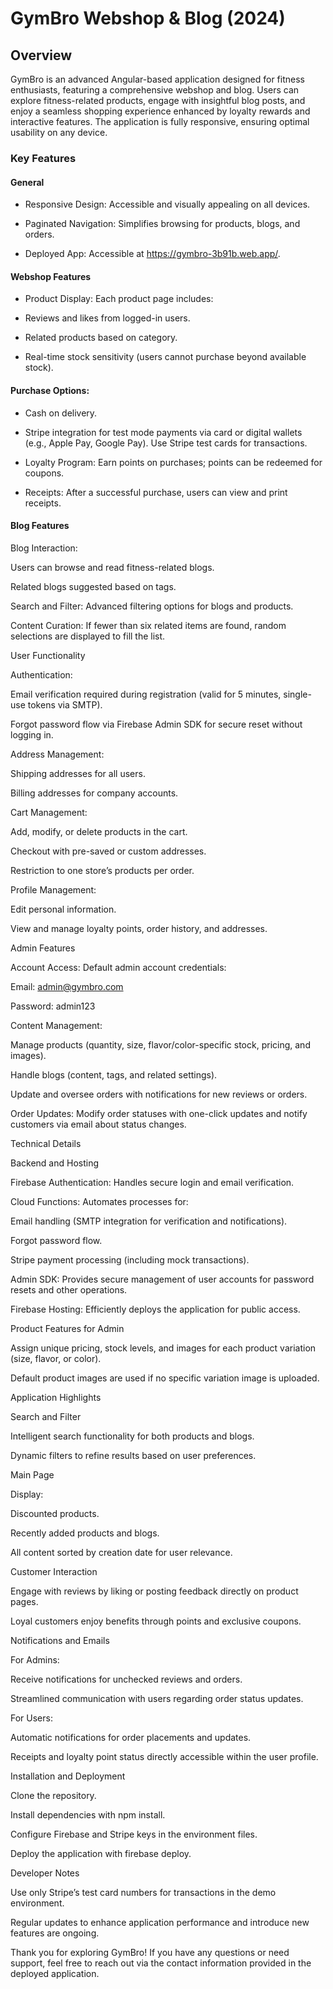 # GymBro Webshop & Blog (2024)

## Overview

GymBro is an advanced Angular-based application designed for fitness enthusiasts, featuring a comprehensive webshop and blog. Users can explore fitness-related products, engage with insightful blog posts, and enjoy a seamless shopping experience enhanced by loyalty rewards and interactive features. The application is fully responsive, ensuring optimal usability on any device.

### Key Features

#### General

- Responsive Design: Accessible and visually appealing on all devices.

- Paginated Navigation: Simplifies browsing for products, blogs, and orders.

- Deployed App: Accessible at https://gymbro-3b91b.web.app/.

#### Webshop Features

- Product Display: Each product page includes:

- Reviews and likes from logged-in users.

- Related products based on category.

- Real-time stock sensitivity (users cannot purchase beyond available stock).

#### Purchase Options:

- Cash on delivery.

- Stripe integration for test mode payments via card or digital wallets (e.g., Apple Pay, Google Pay). Use Stripe test cards for transactions.

- Loyalty Program: Earn points on purchases; points can be redeemed for coupons.

- Receipts: After a successful purchase, users can view and print receipts.

#### Blog Features

Blog Interaction:

Users can browse and read fitness-related blogs.

Related blogs suggested based on tags.

Search and Filter: Advanced filtering options for blogs and products.

Content Curation: If fewer than six related items are found, random selections are displayed to fill the list.

User Functionality

Authentication:

Email verification required during registration (valid for 5 minutes, single-use tokens via SMTP).

Forgot password flow via Firebase Admin SDK for secure reset without logging in.

Address Management:

Shipping addresses for all users.

Billing addresses for company accounts.

Cart Management:

Add, modify, or delete products in the cart.

Checkout with pre-saved or custom addresses.

Restriction to one store’s products per order.

Profile Management:

Edit personal information.

View and manage loyalty points, order history, and addresses.

Admin Features

Account Access: Default admin account credentials:

Email: admin@gymbro.com

Password: admin123

Content Management:

Manage products (quantity, size, flavor/color-specific stock, pricing, and images).

Handle blogs (content, tags, and related settings).

Update and oversee orders with notifications for new reviews or orders.

Order Updates: Modify order statuses with one-click updates and notify customers via email about status changes.

Technical Details

Backend and Hosting

Firebase Authentication: Handles secure login and email verification.

Cloud Functions: Automates processes for:

Email handling (SMTP integration for verification and notifications).

Forgot password flow.

Stripe payment processing (including mock transactions).

Admin SDK: Provides secure management of user accounts for password resets and other operations.

Firebase Hosting: Efficiently deploys the application for public access.

Product Features for Admin

Assign unique pricing, stock levels, and images for each product variation (size, flavor, or color).

Default product images are used if no specific variation image is uploaded.

Application Highlights

Search and Filter

Intelligent search functionality for both products and blogs.

Dynamic filters to refine results based on user preferences.

Main Page

Display:

Discounted products.

Recently added products and blogs.

All content sorted by creation date for user relevance.

Customer Interaction

Engage with reviews by liking or posting feedback directly on product pages.

Loyal customers enjoy benefits through points and exclusive coupons.

Notifications and Emails

For Admins:

Receive notifications for unchecked reviews and orders.

Streamlined communication with users regarding order status updates.

For Users:

Automatic notifications for order placements and updates.

Receipts and loyalty point status directly accessible within the user profile.

Installation and Deployment

Clone the repository.

Install dependencies with npm install.

Configure Firebase and Stripe keys in the environment files.

Deploy the application with firebase deploy.

Developer Notes

Use only Stripe’s test card numbers for transactions in the demo environment.

Regular updates to enhance application performance and introduce new features are ongoing.

Thank you for exploring GymBro! If you have any questions or need support, feel free to reach out via the contact information provided in the deployed application.
